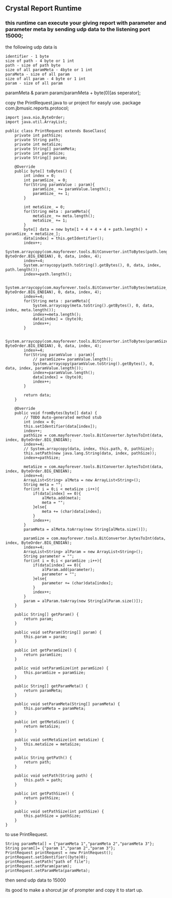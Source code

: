 ## Crystal Report Runtime

### this runtime can execute your giving report with parameter and parameter meta by sending udp data to the listening port 15000;

the following udp data is 

	identifier - 1 byte
	size of path - 4 byte or 1 int
	path - size of path byte
	size of all paramMeta - 4byte or 1 int
	paraMeta - size of all param
	size of all param - 4 byte or 1 int
	param - size of all param


paramMeta & param
	param/paramMeta + byte(0)[as seperator];

copy the PrintRequest.java to ur project for easyly use.
	package com.jbmusic.reports.protocol;

	import java.nio.ByteOrder;
	import java.util.ArrayList;

	public class PrintRequest extends BaseClass{
		private int pathSize;
		private String path;
		private int metaSize;
		private String[] paramMeta;
		private int paramSize;
		private String[] param;
		
		@Override
		public byte[] toBytes() {
			int index = 0;
			int paramSize_ = 0;
			for(String paramValue : param){
				paramSize_ += paramValue.length();
				paramSize_ += 1;
			}
			
			int metaSize_ = 0;
			for(String meta : paramMeta){
				metaSize_ += meta.length();
				metaSize_ += 1;
			}
			byte[] data = new byte[1 + 4 + 4 + 4 + path.length() + paramSize_ + metaSize_];
			data[index] = this.getIdentifier();
			index++;
			System.arraycopy(com.mayforever.tools.BitConverter.intToBytes(path.length(), ByteOrder.BIG_ENDIAN), 0, data, index, 4);
			index+=4;
			System.arraycopy(path.toString().getBytes(), 0, data, index, path.length());
			index+=path.length();
			
			System.arraycopy(com.mayforever.tools.BitConverter.intToBytes(metaSize_, ByteOrder.BIG_ENDIAN), 0, data, index, 4);
			index+=4;
			for(String meta : paramMeta){
				System.arraycopy(meta.toString().getBytes(), 0, data, index, meta.length());
				index+=meta.length();
				data[index] = (byte)0;
				index++;
			}
			
			System.arraycopy(com.mayforever.tools.BitConverter.intToBytes(paramSize_, ByteOrder.BIG_ENDIAN), 0, data, index, 4);
			index+=4;
			for(String paramValue : param){
				// paramSize+= paramValue.length();
				System.arraycopy(paramValue.toString().getBytes(), 0, data, index, paramValue.length());
				index+=paramValue.length();
				data[index] = (byte)0;
				index++;
			}
			
			return data;
		}

		@Override
		public void fromBytes(byte[] data) {
			// TODO Auto-generated method stub
			int index = 0;
			this.setIdentifier(data[index]);
			index++;
			pathSize = com.mayforever.tools.BitConverter.bytesToInt(data, index, ByteOrder.BIG_ENDIAN);
			index+=4;
			// System.arraycopy(data, index, this.path, 0, pathSize);
			this.setPath(new java.lang.String(data, index, pathSize));
			index+=pathSize;
			
			metaSize = com.mayforever.tools.BitConverter.bytesToInt(data, index, ByteOrder.BIG_ENDIAN);
			index+=4;
			ArrayList<String> alMeta = new ArrayList<String>();
			String meta = "";
			for(int i = 0;i < metaSize ;i++){
				if(data[index] == 0){
					alMeta.add(meta);
					meta = "";
				}else{
					meta += (char)data[index];
				}
				index++;
			}
			paramMeta = alMeta.toArray(new String[alMeta.size()]);
			
			paramSize = com.mayforever.tools.BitConverter.bytesToInt(data, index, ByteOrder.BIG_ENDIAN);
			index+=4;
			ArrayList<String> alParam = new ArrayList<String>();
			String parameter = "";
			for(int i = 0;i < paramSize ;i++){
				if(data[index] == 0){
					alParam.add(parameter);
					parameter = "";
				}else{
					parameter += (char)data[index];	
				}
				index++;
			}
			param = alParam.toArray(new String[alParam.size()]);
		}

		public String[] getParam() {
			return param;
		}

		public void setParam(String[] param) {
			this.param = param;
		}

		public int getParamSize() {
			return paramSize;
		}

		public void setParamSize(int paramSize) {
			this.paramSize = paramSize;
		}

		public String[] getParamMeta() {
			return paramMeta;
		}

		public void setParamMeta(String[] paramMeta) {
			this.paramMeta = paramMeta;
		}

		public int getMetaSize() {
			return metaSize;
		}

		public void setMetaSize(int metaSize) {
			this.metaSize = metaSize;
		}

		public String getPath() {
			return path;
		}

		public void setPath(String path) {
			this.path = path;
		}

		public int getPathSize() {
			return pathSize;
		}

		public void setPathSize(int pathSize) {
			this.pathSize = pathSize;
		}	
	}


to use PrintRequest. 

	String paramMeta[] = {"paramMeta 1","paramMeta 2","paramMeta 3"};
	String param[]= {"param 1","param 2","param 3"};
	PrintRequest printRequest = new PrintRequest();
    printRequest.setIdentifier((byte)0);
    printRequest.setPath("path of file");
    printRequest.setParam(param);
    printRequest.setParamMeta(paramMeta);

then send udp data to 15000

its good to make a shorcut jar of prompter and copy it to start up.